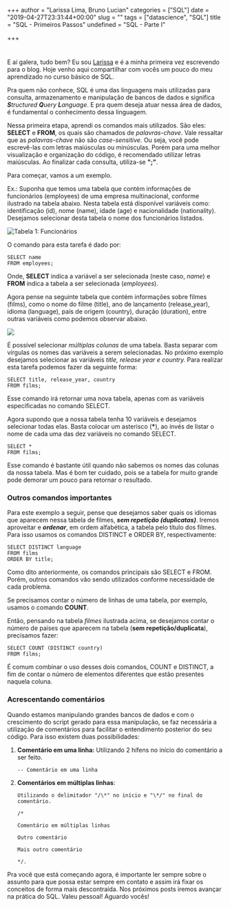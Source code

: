 +++
author = "Larissa Lima, Bruno Lucian"
categories = ["SQL"]
date = "2019-04-27T23:31:44+00:00"
slug = ""
tags = ["datascience", "SQL"]
title = "SQL - Primeiros Passos"
undefined = "SQL - Parte I"

+++
# 

E aí galera, tudo bem? Eu sou [Larissa](https://www.linkedin.com/in/larissadossantoslima/ "linkedin") e é a minha primeira vez escrevendo para o blog. Hoje venho aqui compartilhar com vocês um pouco do meu aprendizado no curso básico de SQL.

Pra quem não conhece, SQL é uma das linguagens mais utilizadas para consulta, armazenamento e manipulação de bancos de dados e significa **_S_**_tructured **Q**uery **L**anguage_. E pra quem deseja atuar nessa área de dados, é fundamental o conhecimento dessa linguagem.

Nessa primeira etapa, aprendi os comandos mais utilizados. São eles: **SELECT** e **FROM**, os quais são chamados de _palavras-chave_. Vale ressaltar que as _palavras-chave_ não são _case-sensitive._ Ou seja, você pode escrevê-las com letras maiúsculas ou minúsculas. Porém para uma melhor visualização e organização do código, é recomendado utilizar letras maiúsculas. Ao finalizar cada consulta, utiliza-se **";"**.

Para começar, vamos a um exemplo.

Ex.: Suponha que temos uma tabela que contém informações de funcionários (employees) de uma empresa multinacional, conforme ilustrado na tabela abaixo. Nesta tabela está disponível variáveis como: identificação (id), nome (name), idade (age) e nacionalidade (nationality). Desejamos selecionar desta tabela o nome dos funcionários listados.

![](/uploads/Tabela1.jpeg "Tabela 1: Funcionários")

O comando para esta tarefa é dado por:

    SELECT name
    FROM employees;

Onde, **SELECT** indica a variável a ser selecionada (neste caso, _name_) e **FROM** indica a tabela a ser selecionada (_employees_).

Agora pense na seguinte tabela que contém informações sobre filmes (films), como o nome do filme (title), ano de lançamento (release_year), idioma (language), país de origem (country), duração (duration), entre outras variáveis como podemos observar abaixo.

![](/uploads/Tabela2_Filmes.png)

É possível selecionar _múltiplas colunas_ de uma tabela. Basta separar com vírgulas os nomes das variáveis a serem selecionadas. No próximo exemplo desejamos selecionar as variáveis _title, release year e country._ Para realizar esta tarefa podemos fazer da seguinte forma:

    SELECT title, release_year, country 
    FROM films;

Esse comando irá retornar uma nova tabela, apenas com as variáveis especificadas no comando SELECT.

Agora supondo que a nossa tabela tenha 10 variáveis e desejamos selecionar todas elas. Basta colocar um asterisco (__*__), ao invés de listar o nome de cada uma das dez variáveis no comando SELECT.

    SELECT * 
    FROM films;

Esse comando é bastante útil quando não sabemos os nomes das colunas da nossa tabela. Mas é bom ter cuidado, pois se a tabela for muito grande pode demorar um pouco para retornar o resultado.

### **Outros comandos importantes**

Para este exemplo a seguir, pense que desejamos saber quais os idiomas que aparecem nessa tabela de filmes, **_sem repetição (duplicatas)_**. Iremos aproveitar e **_ordenar_**, em ordem alfabética, a tabela pelo título dos filmes. Para isso usamos os comandos DISTINCT e ORDER BY, respectivamente:

    SELECT DISTINCT language 
    FROM films 
    ORDER BY title;

Como dito anteriormente, os comandos principais são SELECT e FROM. Porém, outros comandos vão sendo utilizados conforme necessidade de cada problema.

Se precisamos contar o número de linhas de uma tabela, por exemplo, usamos o comando **COUNT**.

Então, pensando na tabela _filmes_ ilustrada acima, se desejamos contar o número de países que aparecem na tabela (**sem repetição/duplicata**), precisamos fazer:

    SELECT COUNT (DISTINCT country) 
    FROM films;

É comum combinar o uso desses dois comandos, COUNT e DISTINCT, a fim de contar o número de elementos diferentes que estão presentes naquela coluna.

### **Acrescentando comentários**

Quando estamos manipulando grandes bancos de dados e com o crescimento do script gerado para essa manipulação, se faz necessária a utilização de comentários para facilitar o entendimento posterior do seu código. Para isso existem duas possibilidades:

1. **Comentário em uma linha:** Utilizando 2 hífens no início do comentário a ser feito.

       -- Comentário em uma linha
2. **Comentários em múltiplas linhas**:

       Utilizando o delimitador "/\*" no início e "\*/" no final do comentário.
       
       /* 
       
       Comentário em múltiplas linhas
       
       Outro comentário
       
       Mais outro comentário
       
       */.

Pra você que está começando agora, é importante ler sempre sobre o assunto para que possa estar sempre em contato e assim irá fixar os conceitos de forma mais descontraída. Nos próximos posts iremos avançar na prática do SQL. Valeu pessoal! Aguardo vocês!